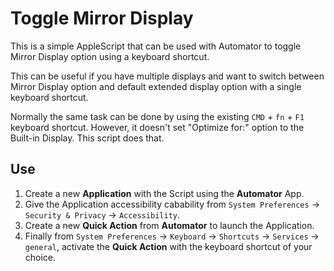 # Toggle Mirror Display

This is a simple AppleScript that can be used with Automator to toggle Mirror Display option using a keyboard shortcut.

This can be useful if you have multiple displays and want to switch between Mirror Display option and default extended display option with a single keyboard shortcut.

Normally the same task can be done by using the existing  `CMD` + `fn` + `F1` keyboard shortcut.
However, it doesn't set "Optimize for:" option to the Built-in Display. This script does that.

## Use
1. Create a new **Application** with the Script using the **Automator** App.
2. Give the Application accessibility cabability from `System Preferences` -> `Security & Privacy` -> `Accessibility`.
3. Create a new **Quick Action** from **Automator** to launch the Application.
4. Finally from `System Preferences` -> `Keyboard` -> `Shortcuts` -> `Services` -> `general`, activate the **Quick Action** with the keyboard shortcut of your choice.